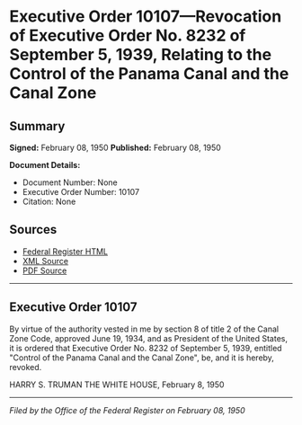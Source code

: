 # Executive Order 10107—Revocation of Executive Order No. 8232 of September 5, 1939, Relating to the Control of the Panama Canal and the Canal Zone

## Summary

**Signed:** February 08, 1950
**Published:** February 08, 1950

**Document Details:**
- Document Number: None
- Executive Order Number: 10107
- Citation: None

## Sources
- [Federal Register HTML](https://www.presidency.ucsb.edu/documents/executive-order-10107-revocation-executive-order-no-8232-september-5-1939-relating-the)
- [XML Source](None)
- [PDF Source](None)

---

## Executive Order 10107

By virtue of the authority vested in me by section 8 of title 2 of the Canal Zone Code, approved June 19, 1934, and as President of the United States, it is ordered that Executive Order No. 8232 of September 5, 1939, entitled "Control of the Panama Canal and the Canal Zone", be, and it is hereby, revoked.

HARRY S. TRUMAN
THE WHITE HOUSE,
February 8, 1950

---

*Filed by the Office of the Federal Register on February 08, 1950*
